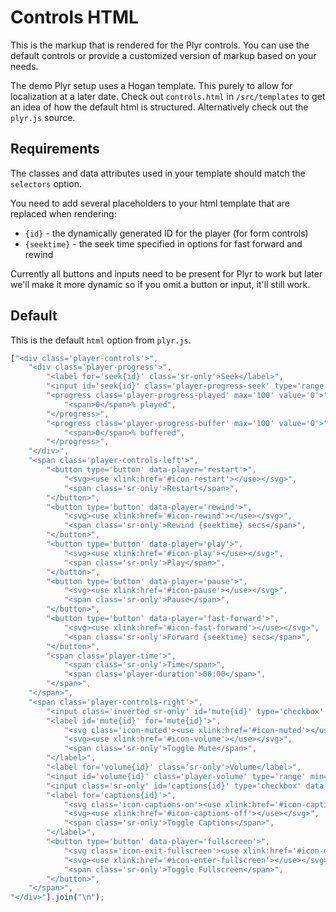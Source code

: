 # Controls HTML

This is the markup that is rendered for the Plyr controls. You can use the default controls or provide a customized version of markup based on your needs. 

The demo Plyr setup uses a Hogan template. This purely to allow for localization at a later date. Check out `controls.html` in `/src/templates` to get an idea of how the default html is structured. Alternatively check out the `plyr.js` source.

## Requirements

The classes and data attributes used in your template should match the `selectors` option. 

You need to add several placeholders to your html template that are replaced when rendering:

- `{id}` - the dynamically generated ID for the player (for form controls)
- `{seektime}` - the seek time specified in options for fast forward and rewind

Currently all buttons and inputs need to be present for Plyr to work but later we'll make it more dynamic so if you omit a button or input, it'll still work. 

## Default

This is the default `html` option from `plyr.js`.

```javascript
["<div class='player-controls'>",
    "<div class='player-progress'>",
        "<label for='seek{id}' class='sr-only'>Seek</label>",
        "<input id='seek{id}' class='player-progress-seek' type='range' min='0' max='100' step='0.5' value='0' data-player='seek'>",
        "<progress class='player-progress-played' max='100' value='0'>",
            "<span>0</span>% played",
        "</progress>",
        "<progress class='player-progress-buffer' max='100' value='0'>",
            "<span>0</span>% buffered",
        "</progress>",
    "</div>",
    "<span class='player-controls-left'>",
        "<button type='button' data-player='restart'>",
            "<svg><use xlink:href='#icon-restart'></use></svg>",
            "<span class='sr-only'>Restart</span>",
        "</button>",
        "<button type='button' data-player='rewind'>",
            "<svg><use xlink:href='#icon-rewind'></use></svg>",
            "<span class='sr-only'>Rewind {seektime} secs</span>",
        "</button>",
        "<button type='button' data-player='play'>",
            "<svg><use xlink:href='#icon-play'></use></svg>",
            "<span class='sr-only'>Play</span>",
        "</button>",
        "<button type='button' data-player='pause'>",
            "<svg><use xlink:href='#icon-pause'></use></svg>",
            "<span class='sr-only'>Pause</span>",
        "</button>",
        "<button type='button' data-player='fast-forward'>",
            "<svg><use xlink:href='#icon-fast-forward'></use></svg>",
            "<span class='sr-only'>Forward {seektime} secs</span>",
        "</button>",
        "<span class='player-time'>",
            "<span class='sr-only'>Time</span>",
            "<span class='player-duration'>00:00</span>",
        "</span>",
    "</span>",
    "<span class='player-controls-right'>",
        "<input class='inverted sr-only' id='mute{id}' type='checkbox' data-player='mute'>",
        "<label id='mute{id}' for='mute{id}'>",
            "<svg class='icon-muted'><use xlink:href='#icon-muted'></use></svg>",
            "<svg><use xlink:href='#icon-volume'></use></svg>",
            "<span class='sr-only'>Toggle Mute</span>",
        "</label>",
        "<label for='volume{id}' class='sr-only'>Volume</label>",
        "<input id='volume{id}' class='player-volume' type='range' min='0' max='10' value='5' data-player='volume'>",
        "<input class='sr-only' id='captions{id}' type='checkbox' data-player='captions'>",
        "<label for='captions{id}'>",
            "<svg class='icon-captions-on'><use xlink:href='#icon-captions-on'></use></svg>",
            "<svg><use xlink:href='#icon-captions-off'></use></svg>",
            "<span class='sr-only'>Toggle Captions</span>",
        "</label>",
        "<button type='button' data-player='fullscreen'>",
            "<svg class='icon-exit-fullscreen'><use xlink:href='#icon-exit-fullscreen'></use></svg>",
            "<svg><use xlink:href='#icon-enter-fullscreen'></use></svg>",
            "<span class='sr-only'>Toggle Fullscreen</span>",
        "</button>",
    "</span>",
"</div>"].join("\n");
```